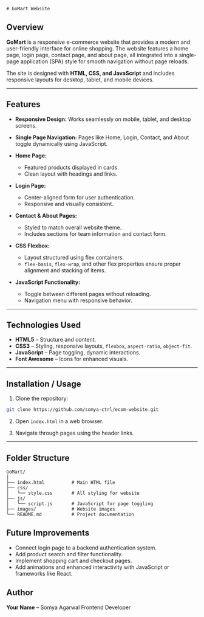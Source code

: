     # GoMart Website

## Overview

**GoMart** is a responsive e-commerce website that provides a modern and user-friendly interface for online shopping. The website features a home page, login page, contact page, and about page, all integrated into a single-page application (SPA) style for smooth navigation without page reloads.

The site is designed with **HTML, CSS, and JavaScript** and includes responsive layouts for desktop, tablet, and mobile devices.

---

## Features

* **Responsive Design:** Works seamlessly on mobile, tablet, and desktop screens.
* **Single Page Navigation:** Pages like Home, Login, Contact, and About toggle dynamically using JavaScript.
* **Home Page:**

  * Featured products displayed in cards.
  * Clean layout with headings and links.
* **Login Page:**

  * Center-aligned form for user authentication.
  * Responsive and visually consistent.
* **Contact & About Pages:**

  * Styled to match overall website theme.
  * Includes sections for team information and contact form.
* **CSS Flexbox:**

  * Layout structured using flex containers.
  * `flex-basis`, `flex-wrap`, and other flex properties ensure proper alignment and stacking of items.
* **JavaScript Functionality:**

  * Toggle between different pages without reloading.
  * Navigation menu with responsive behavior.

---

## Technologies Used

* **HTML5** – Structure and content.
* **CSS3** – Styling, responsive layouts, `flexbox`, `aspect-ratio`, `object-fit`.
* **JavaScript** – Page toggling, dynamic interactions.
* **Font Awesome** – Icons for enhanced visuals.

---

## Installation / Usage

1. Clone the repository:

```bash
git clone https://github.com/somya-ctrl/ecom-website.git
```

2. Open `index.html` in a web browser.

3. Navigate through pages using the header links.

---

## Folder Structure

```
GoMart/
│
├── index.html          # Main HTML file
├── css/
│   └── style.css       # All styling for website
├── js/
│   └── script.js       # JavaScript for page toggling
├── images/             # Website images
└── README.md           # Project documentation
```

## Future Improvements

* Connect login page to a backend authentication system.
* Add product search and filter functionality.
* Implement shopping cart and checkout pages.
* Add animations and enhanced interactivity with JavaScript or frameworks like React.

## Author

**Your Name** –
Somya Agarwal 
Frontend Developer




